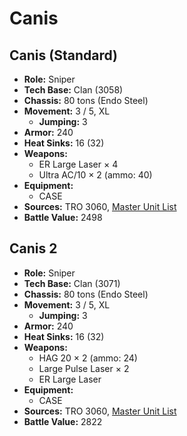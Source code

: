 # Canis
## Canis (Standard)
- **Role:** Sniper
- **Tech Base:** Clan (3058)
- **Chassis:** 80 tons (Endo Steel)
- **Movement:** 3 / 5, XL
  - **Jumping:** 3
- **Armor:** 240
- **Heat Sinks:** 16 (32)
- **Weapons:**
  - ER Large Laser × 4
  - Ultra AC/10 × 2 (ammo: 40)
- **Equipment:**
  - CASE
- **Sources:** TRO 3060, [Master Unit List](http://masterunitlist.info/Unit/Details/459/canis-standard)
- **Battle Value:** 2498

## Canis 2
- **Role:** Sniper
- **Tech Base:** Clan (3071)
- **Chassis:** 80 tons (Endo Steel)
- **Movement:** 3 / 5, XL
  - **Jumping:** 3
- **Armor:** 240
- **Heat Sinks:** 16 (32)
- **Weapons:**
  - HAG 20 × 2 (ammo: 24)
  - Large Pulse Laser × 2
  - ER Large Laser
- **Equipment:**
  - CASE
- **Sources:** TRO 3060, [Master Unit List](http://masterunitlist.info/Unit/Details/460/canis-2)
- **Battle Value:** 2822

